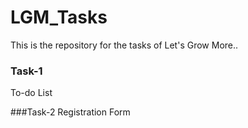 # LGM_Tasks

This is the repository for the tasks of Let's Grow More..

### Task-1
To-do List

###Task-2
Registration Form
